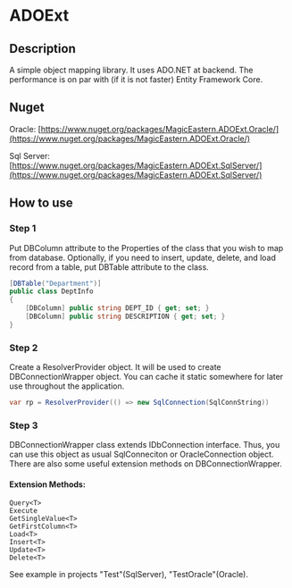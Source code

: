 # ADOExt

## Description
A simple object mapping library. It uses ADO.NET at backend. The performance is on par with (if it is not faster) Entity Framework Core.


## Nuget
Oracle: [https://www.nuget.org/packages/MagicEastern.ADOExt.Oracle/](https://www.nuget.org/packages/MagicEastern.ADOExt.Oracle/)

Sql Server: [https://www.nuget.org/packages/MagicEastern.ADOExt.SqlServer/](https://www.nuget.org/packages/MagicEastern.ADOExt.SqlServer/)


## How to use
### Step 1
Put DBColumn attribute to the Properties of the class that you wish to map from database. Optionally, if you need to insert, update, delete, and load record from a table, put DBTable attribute to the class.
```c#
[DBTable("Department")]
public class DeptInfo
{
	[DBColumn] public string DEPT_ID { get; set; }
	[DBColumn] public string DESCRIPTION { get; set; }
}
```

### Step 2
Create a ResolverProvider object. It will be used to create DBConnectionWrapper object. You can cache it static somewhere for later use throughout the application. 
```c#
var rp = ResolverProvider(() => new SqlConnection(SqlConnString))
```

### Step 3
DBConnectionWrapper class extends IDbConnection interface. Thus, you can use this object as usual SqlConneciton or OracleConnection object. There are also some useful extension methods on DBConnectionWrapper.
#### Extension Methods:
```
Query<T>
Execute
GetSingleValue<T>
GetFirstColumn<T>
Load<T>
Insert<T>
Update<T>
Delete<T>
 ```
 See example in projects "Test"(SqlServer), "TestOracle"(Oracle).

